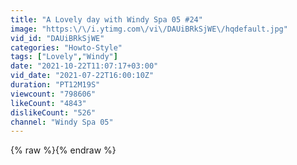 ```yaml
---
title: "A Lovely day with Windy Spa 05 #24"
image: "https:\/\/i.ytimg.com\/vi\/DAUiBRkSjWE\/hqdefault.jpg"
vid_id: "DAUiBRkSjWE"
categories: "Howto-Style"
tags: ["Lovely","Windy"]
date: "2021-10-22T11:07:17+03:00"
vid_date: "2021-07-22T16:00:10Z"
duration: "PT12M19S"
viewcount: "798606"
likeCount: "4843"
dislikeCount: "526"
channel: "Windy Spa 05"
---
```

{% raw %}{% endraw %}
